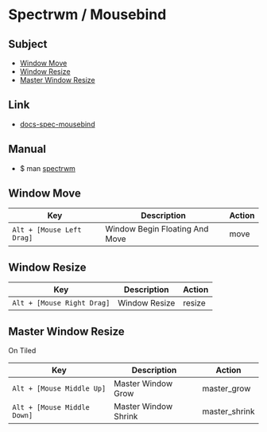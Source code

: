 
# Spectrwm / Mousebind


## Subject


* [Window Move](#window-move)
* [Window Resize](#window-resize)
* [Master Window Resize](#master-window-resize)


## Link

* [docs-spec-mousebind](../../../docs/spec/Mousebind.md)


## Manual

* $ man [spectrwm](http://manpages.ubuntu.com/manpages/bionic/en/man1/spectrwm.1.html)


## Window Move

| Key | Description | Action |
| --- | --- | --- |
| `Alt + [Mouse Left Drag]` | Window Begin Floating And Move | move |


## Window Resize

| Key | Description | Action |
| --- | --- | --- |
| `Alt + [Mouse Right Drag]` | Window Resize | resize |


## Master Window Resize

On Tiled

| Key | Description | Action |
| --- | --- | --- |
| `Alt + [Mouse Middle Up]` | Master Window Grow | master_grow |
| `Alt + [Mouse Middle Down]` | Master Window Shrink | master_shrink |
